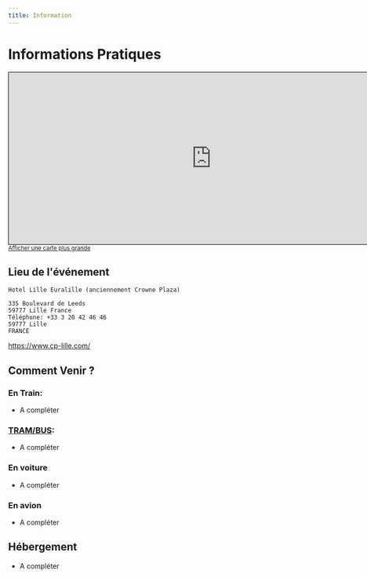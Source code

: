 ```yaml
---
title: Information
---
```


# Informations Pratiques

<div class="col-lg-12">

<iframe width="825" height="350" frameborder="0" scrolling="no" marginheight="0" marginwidth="0" src="https://www.openstreetmap.org/export/embed.html?bbox=3.0690693855285645%2C50.637077827895%2C3.080699443817139%2C50.64331038529025&amp;layer=mapnik" style="border: 1px solid black"></iframe><br/><small><a href="https://www.openstreetmap.org/#map=17/50.64019/3.07488">Afficher une carte plus grande</a></small>

</div>

## Lieu de l'événement

```
Hotel Lille Euralille (anciennement Crowne Plaza)

335 Boulevard de Leeds
59777 Lille France
Téléphone: +33 3 20 42 46 46
59777 Lille
FRANCE
```
<https://www.cp-lille.com/>



## Comment Venir ?

### En Train:

* A compléter

### [TRAM/BUS](https://www.cts-strasbourg.eu/fr/):

* A compléter

### En voiture

* A compléter

### En avion

* A compléter


## Hébergement

* A compléter
